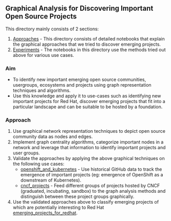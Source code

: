 ## Graphical Analysis for Discovering Important Open Source Projects

This directory mainly consists of 2 sections:
1. [Approaches](approaches) - This directory consists of detailed notebooks that explain the graphical approaches that we tried to discover emerging projects.
2. [Experiments](use-cases) - The notebooks in this directory use the methods tried out above for various use cases.

### Aim

* To identify new important emerging open source communities, usergroups, ecosystems and projects using graph representation techniques and algorithms.
* Use this knowledge and apply it to use-cases such as identifying new important projects for Red Hat, discover emerging projects that fit into a particular landscape and can be suitable to be hosted by a foundation.

### Approach

1. Use graphical network representation techniques to depict open source community data as nodes and edges.
2. Implement graph centrality algorithms, categorize important nodes in a network and leverage that information to identify important projects and user groups.
3. Validate the approaches by applying the above graphical techniques on the following use cases:
    * [openshift_and_kubernetes](approaches/openshift.ipynb) - Use historical GitHub data to track the emergence of important projects (eg: emergence of OpenShift as a downstream of Kubernetes).
    * [cncf_projects](approaches/cncf.ipynb) - Feed different groups of projects hosted by CNCF (graduated, incubating, sandbox) to the graph analysis methods and distinguish between these project groups graphically.
4. Use the validated approaches above to classify emerging projects of which are potentially interesting to Red Hat [emerging_projects_for_redhat](redhat.ipynb).